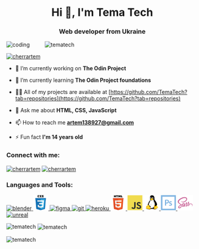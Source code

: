 <h1 align="center">Hi 👋, I'm Tema Tech</h1>
<h3 align="center">Web developer from Ukraine</h3>
<img src="https://camo.githubusercontent.com/c1dcb74cc1c1835b1d716f5051499a2814c683c806b15f04b0eba492863703e9/68747470733a2f2f63646e2e6472696262626c652e636f6d2f75736572732f3733303730332f73637265656e73686f74732f363538313234332f6176656e746f2e676966" alt="coding" width="20%" align="left"></img>

<p align="left"> <img src="https://komarev.com/ghpvc/?username=tematech&label=Profile%20views&color=0e75b6&style=flat" alt="tematech" /> </p>

<p align="left"> <a href="https://twitter.com/cherrartem" target="blank"><img src="https://img.shields.io/twitter/follow/cherrartem?logo=twitter&style=for-the-badge" alt="cherrartem" /></a> </p>

- 🔭 I’m currently working on **The Odin Project**

- 🌱 I’m currently learning **The Odin Project foundations**

- 👨‍💻 All of my projects are available at [https://github.com/TemaTech?tab=repositories](https://github.com/TemaTech?tab=repositories)

- 💬 Ask me about **HTML, CSS, JavaScript**

- 📫 How to reach me **artem138927@gmail.com**

- ⚡ Fun fact **I'm 14 years old**

<h3 align="left">Connect with me:</h3>
<p align="left">
<a href="https://twitter.com/cherrartem" target="blank"><img align="center" src="https://raw.githubusercontent.com/rahuldkjain/github-profile-readme-generator/master/src/images/icons/Social/twitter.svg" alt="cherrartem" height="30" width="40" /></a>
<a href="https://instagram.com/cherrartem" target="blank"><img align="center" src="https://raw.githubusercontent.com/rahuldkjain/github-profile-readme-generator/master/src/images/icons/Social/instagram.svg" alt="cherrartem" height="30" width="40" /></a>
</p>

<h3 align="left">Languages and Tools:</h3>
<p align="left"> <a href="https://www.blender.org/" target="_blank" rel="noreferrer"> <img src="https://download.blender.org/branding/community/blender_community_badge_white.svg" alt="blender" width="40" height="40"/> </a> <a href="https://www.w3schools.com/css/" target="_blank" rel="noreferrer"> <img src="https://raw.githubusercontent.com/devicons/devicon/master/icons/css3/css3-original-wordmark.svg" alt="css3" width="40" height="40"/> </a> <a href="https://www.figma.com/" target="_blank" rel="noreferrer"> <img src="https://www.vectorlogo.zone/logos/figma/figma-icon.svg" alt="figma" width="40" height="40"/> </a> <a href="https://git-scm.com/" target="_blank" rel="noreferrer"> <img src="https://www.vectorlogo.zone/logos/git-scm/git-scm-icon.svg" alt="git" width="40" height="40"/> </a> <a href="https://heroku.com" target="_blank" rel="noreferrer"> <img src="https://www.vectorlogo.zone/logos/heroku/heroku-icon.svg" alt="heroku" width="40" height="40"/> </a> <a href="https://www.w3.org/html/" target="_blank" rel="noreferrer"> <img src="https://raw.githubusercontent.com/devicons/devicon/master/icons/html5/html5-original-wordmark.svg" alt="html5" width="40" height="40"/> </a> <a href="https://developer.mozilla.org/en-US/docs/Web/JavaScript" target="_blank" rel="noreferrer"> <img src="https://raw.githubusercontent.com/devicons/devicon/master/icons/javascript/javascript-original.svg" alt="javascript" width="40" height="40"/> </a> <a href="https://www.linux.org/" target="_blank" rel="noreferrer"> <img src="https://raw.githubusercontent.com/devicons/devicon/master/icons/linux/linux-original.svg" alt="linux" width="40" height="40"/> </a> <a href="https://www.photoshop.com/en" target="_blank" rel="noreferrer"> <img src="https://raw.githubusercontent.com/devicons/devicon/master/icons/photoshop/photoshop-line.svg" alt="photoshop" width="40" height="40"/> </a> <a href="https://sass-lang.com" target="_blank" rel="noreferrer"> <img src="https://raw.githubusercontent.com/devicons/devicon/master/icons/sass/sass-original.svg" alt="sass" width="40" height="40"/> </a> <a href="https://unrealengine.com/" target="_blank" rel="noreferrer"> <img src="https://raw.githubusercontent.com/kenangundogan/fontisto/036b7eca71aab1bef8e6a0518f7329f13ed62f6b/icons/svg/brand/unreal-engine.svg" alt="unreal" width="40" height="40"/> </a> </p>

<p><img align="left" src="https://github-readme-stats.vercel.app/api/top-langs?username=tematech&show_icons=true&locale=en&layout=compact" alt="tematech" /></p>

<p>&nbsp;<img align="center" src="https://github-readme-stats.vercel.app/api?username=tematech&show_icons=true&locale=en" alt="tematech" /></p>

<p><img align="center" src="https://github-readme-streak-stats.herokuapp.com/?user=tematech&" alt="tematech" /></p>
